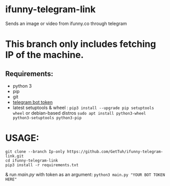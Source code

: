 # ifunny-telegram-link
Sends an image or video from ifunny.co through telegram
# This branch only includes fetching IP of the machine.

## Requirements:
- python 3
- pip
- git
- [telegram bot token](https://core.telegram.org/bots)
- latest setuptools & wheel : `pip3 install --upgrade pip setuptools wheel` or debian-based distros `sudo apt install python3-wheel python3-setuptools python3-pip`
# USAGE:

```
git clone --branch Ip-only https://github.com/GetTuh/ifunny-telegram-link.git
cd ifunny-telegram-link
pip3 install -r requirements.txt
```
& run *main.py* with token as an argument: `python3 main.py "YOUR BOT TOKEN HERE"`
